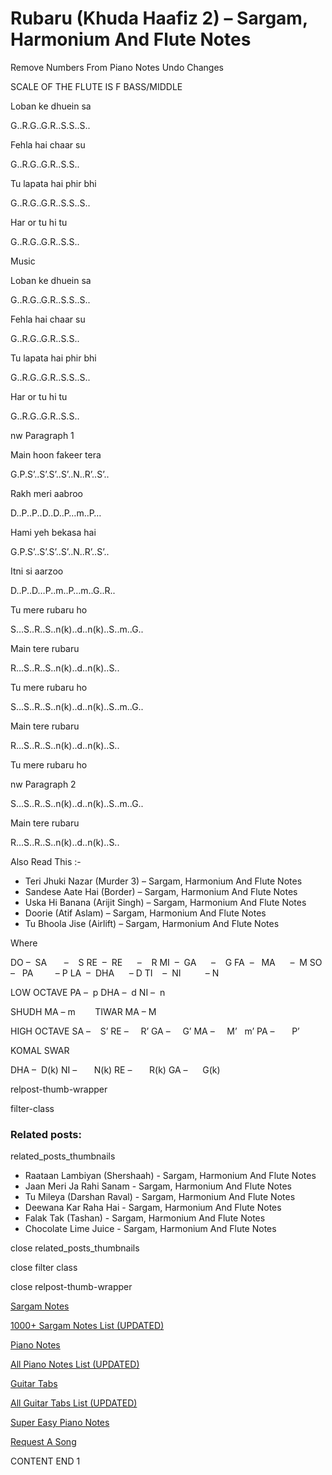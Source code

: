 
# Rubaru (Khuda Haafiz 2) – Sargam, Harmonium And Flute Notes

Remove Numbers From Piano Notes
Undo Changes

SCALE OF THE FLUTE IS F BASS/MIDDLE

Loban ke dhuein sa

G..R.G..G.R..S.S..S..

Fehla hai chaar su

G..R.G..G.R..S.S..

Tu lapata hai phir bhi

G..R.G..G.R..S.S..S..

Har or tu hi tu

G..R.G..G.R..S.S..

Music

Loban ke dhuein sa

G..R.G..G.R..S.S..S..

Fehla hai chaar su

G..R.G..G.R..S.S..

Tu lapata hai phir bhi

G..R.G..G.R..S.S..S..

Har or tu hi tu

G..R.G..G.R..S.S..

nw Paragraph 1

Main hoon fakeer tera

G.P.S’..S’.S’..S’..N..R’..S’..

Rakh meri aabroo

D..P..P..D..D..P…m..P…

Hami yeh bekasa hai

G.P.S’..S’.S’..S’..N..R’..S’..

Itni si aarzoo

D..P..D…P..m..P…m..G..R..

Tu mere rubaru ho

S…S..R..S..n(k)..d..n(k)..S..m..G..

Main tere rubaru

R…S..R..S..n(k)..d..n(k)..S..

Tu mere rubaru ho

S…S..R..S..n(k)..d..n(k)..S..m..G..

Main tere rubaru

R…S..R..S..n(k)..d..n(k)..S..

Tu mere rubaru ho

nw Paragraph 2

S…S..R..S..n(k)..d..n(k)..S..m..G..

Main tere rubaru

R…S..R..S..n(k)..d..n(k)..S..

Also Read This :-

* Teri Jhuki Nazar (Murder 3) – Sargam, Harmonium And Flute Notes
* Sandese Aate Hai (Border) – Sargam, Harmonium And Flute Notes
* Uska Hi Banana (Arijit Singh) – Sargam, Harmonium And Flute Notes
* Doorie (Atif Aslam) – Sargam, Harmonium And Flute Notes
* Tu Bhoola Jise (Airlift) – Sargam, Harmonium And Flute Notes

Where

DO –  SA       –    S
RE  –  RE      –    R
MI  –  GA      –    G
FA  –   MA      –  M
SO  –   PA         – P
LA  –  DHA      – D
TI    –  NI          – N

LOW OCTAVE
PA –  p
DHA –  d
NI –  n

SHUDH MA – m        TIWAR MA – M

HIGH OCTAVE
SA –    S’
RE –     R’
GA –     G’
MA –     M’   m’
PA –       P’

KOMAL SWAR

DHA –  D(k)
NI –       N(k)
RE –       R(k)
GA –      G(k)

relpost-thumb-wrapper

filter-class

### Related posts:

related_posts_thumbnails

* Raataan Lambiyan (Shershaah) - Sargam, Harmonium And Flute Notes
* Jaan Meri Ja Rahi Sanam - Sargam, Harmonium And Flute Notes
* Tu Mileya (Darshan Raval) - Sargam, Harmonium And Flute Notes
* Deewana Kar Raha Hai - Sargam, Harmonium And Flute Notes
* Falak Tak (Tashan) - Sargam, Harmonium And Flute Notes
* Chocolate Lime Juice - Sargam, Harmonium And Flute Notes

close related_posts_thumbnails

close filter class

close relpost-thumb-wrapper

[Sargam Notes](https://www.notationsworld.com/sargam-notes.html)

[1000+ Sargam Notes List (UPDATED)](https://www.notationsworld.com/all-songs-list-sargam-notes.html)

[Piano Notes](https://www.notationsworld.com/piano-notes.html)

[All Piano Notes List (UPDATED)](https://www.notationsworld.com/all-songs-list-piano-notes.html)

[Guitar Tabs](https://www.notationsworld.com/guitar-tabs.html)

[All Guitar Tabs List (UPDATED)](https://www.notationsworld.com/all-songs-list-guitar-tabs.html)

[Super Easy Piano Notes](https://studywall.in/)

[Request A Song](https://www.notationsworld.com/request-a-song.html)

CONTENT END 1

